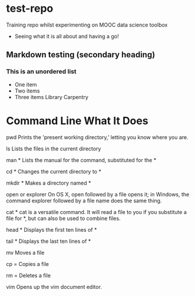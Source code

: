# test-repo
Training repo whilst experimenting on MOOC data science toolbox
* Seeing what it is all about and having a go!

## Markdown testing (secondary heading)
### This is an unordered list
* One item
* Two items
* Three items
Library Carpentry

# Command	Line What It Does
pwd	 Prints the 'present working directory,’ letting you know where you are.

ls	 Lists the files in the current directory

man *	 Lists the manual for the command, substituted for the *

cd *	 Changes the current directory to *

mkdir *	 Makes a directory named *

open or explorer	 On OS X, open followed by a file opens it; in Windows, the command explorer followed by a file name does the same thing.

cat *	 cat is a versatile command. It will read a file to you if you substitute a file for *, but can also be used to combine files.

head *	Displays the first ten lines of *

tail *	Displays the last ten lines of *

mv	 Moves a file

cp	 = Copies a file

rm	 = Deletes a file

vim	 Opens up the vim document editor.

